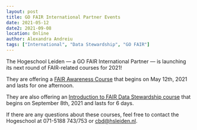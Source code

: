 ```yaml
---
layout: post
title: GO FAIR International Partner Events
date: 2021-05-12
date2: 2021-09-08
location: Online
author: Alexandra Andreiu
tags: ["International", "Data Stewardship", "GO FAIR"]
---
```


The Hogeschool Leiden — a GO FAIR International Partner — is launching its next round of FAIR-related courses for 2021!<br>

They are offering a <a href="https://www.hsleiden.nl/nascholingen/bioscience-en-diagnostiek/fair-awareness/index.htm">FAIR Awareness Course</a> that begins on May 12th, 2021 and lasts for one afternoon.<br>

They are also offering an <a href="https://www.hsleiden.nl/nascholingen/bioscience-en-diagnostiek/fair-data-stewardship-eng/index.htm">Introduction to FAIR Data Stewardship course</a> that begins on September 8th, 2021 and lasts for 6 days.<br>

If there are any questions about these courses, feel free to contact the Hogeschool at 071-5188 743/753 or cbd@hsleiden.nl. 
